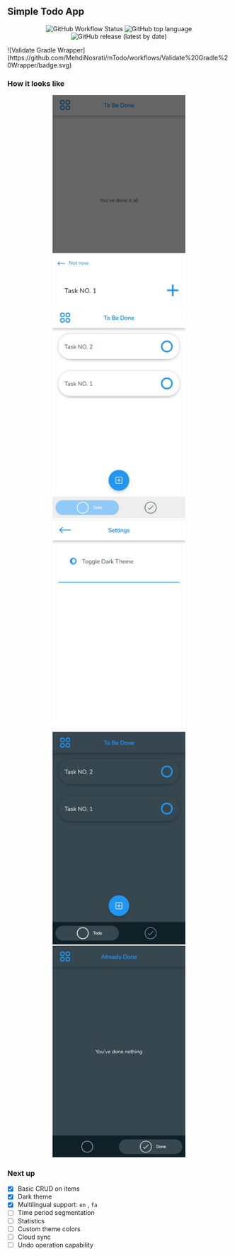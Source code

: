 
## Simple Todo App 

<p align="center">
  <img alt="GitHub Workflow Status" src="https://img.shields.io/github/workflow/status/MehdiNosrati/mTodo/Validate Gradle Wrapper?style=for-the-badge">
  <img alt="GitHub top language" src="https://img.shields.io/github/languages/top/MehdiNosrati/mTodo?style=for-the-badge">
  <img alt="GitHub release (latest by date)" src="https://img.shields.io/github/v/release/MehdiNosrati/mTodo?style=for-the-badge">
</p>
![Validate Gradle Wrapper](https://github.com/MehdiNosrati/mTodo/workflows/Validate%20Gradle%20Wrapper/badge.svg)


### How it looks like
<p align="center">
  <img src="https://github.com/MehdiNosrati/mTodo/blob/master/screens/sc0.jpeg" width="300" alt="sc1">
  <img src="https://github.com/MehdiNosrati/mTodo/blob/master/screens/sc2.jpeg" width="300" alt="sc2">
  <img src="https://github.com/MehdiNosrati/mTodo/blob/master/screens/sc3.jpeg" width="300" alt="sc3">
  <img src="https://github.com/MehdiNosrati/mTodo/blob/master/screens/sc4.jpeg" width="300" alt="sc4">
  <img src="https://github.com/MehdiNosrati/mTodo/blob/master/screens/sc5.jpeg" width="300" alt="sc5">
</p>

### Next up
- [x] Basic CRUD on items
- [x] Dark theme
- [x] Multilingual support: `en` , `fa`
- [ ] Time period segmentation
- [ ] Statistics
- [ ] Custom theme colors
- [ ] Cloud sync
- [ ] Undo operation capability
